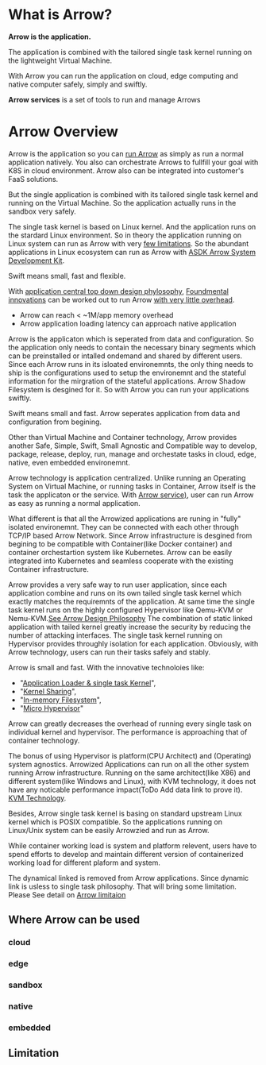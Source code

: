 # What is Arrow?
**Arrow is the application.**

The application is combined with the tailored single task kernel running on the lightweight Virtual Machine.

With Arrow you can run the application on cloud, edge computing and native computer safely, simply and swiftly.

**Arrow services** is a set of tools to run and manage Arrows


# Arrow Overview
Arrow is the application so you can [run Arrow](/path/to/example) as simply as run a normal application natively. You also can orchestrate Arrows to fullfill your goal with K8S in cloud environment. Arrow also can be integrated into customer's FaaS solutions.

But the single application is combined with its tailored single task kernel and running on the Virtual Machine. So the application actually runs in the sandbox very safely.

The single task kernel is based on Linux kernel. And the application runs on the stardard Linux environment. So in theory the application running on Linux system can run as Arrow with very [few limitations](/path/to/limitation). So the abundant applications in Linux ecosystem can run as Arrow with [ASDK Arrow System Development Kit](/path/to/ASDK).

Swift means small, fast and flexible.

With [application central top down design phylosophy](/path/to/topdownPhylosophy), [Foundmental innovations](/path/to/innovations) can be worked out to run Arrow [with very little overhead](/path/to/overhead). 

- Arrow can reach < ~1M/app memory overhead
- Arrow application loading latency can approach native application  

Arrow is the applicaton which is seperated from data and configuration. So the application only needs to contain the necessary binary segments which can be preinstalled or intalled ondemand and shared by different users. Since each Arrow runs in its isloated environemnts, the only thing needs to ship is the configurations used to setup the environemnt and the stateful information for the mirgration of the stateful applications. Arrow Shadow Filesystem is desgined for it.
So with Arrow you can run your applications swiftly. 

Swift means small and fast. Arrow seperates application from data and configuration from begining. 

Other than Virtual Machine and Container technology, Arrow provides another Safe, Simple, Swift, Small Agnostic and Compatible  way to develop, package, release, deploy, run, manage and orchestate tasks in cloud, edge, native, even embedded environemnt.

Arrow technology is application centralized. Unlike running an Operating System on Virtual Machine, or running tasks in Container, Arrow itself is the task the applicaton or the service. With [Arrow service)](/path/to/Arrow_Infrastructure), user can run Arrow as easy as running a normal application.

What different is that all the Arrowized applications are runing in "fully" isolated environemnt. They can be connected with each other through TCP/IP based Arrow Network. Since Arrow infrastructure is desgined from begining to be compatible with Container(like Docker container) and container orchestartion system like Kubernetes. Arrow can be easily integrated into Kubernetes and seamless cooperate with the existing Container infrastructure.

Arrow provides a very safe way to run user application, since each application combine and runs on its own tailed single task kernel which exactly matches the requiremnts of the application. At same time the single task kernel runs on the highly configured Hypervisor like Qemu-KVM or Nemu-KVM.[See Arrow Design Philosophy](/path/to/Arrow_Philosophy) The combination of static linked application with tailed kernel greatly increase the security by reducing the number of attacking interfaces. The single task kernel running on Hypervisor provides throughly isolation for each application. Obviously, with Arrow technology, users can run their tasks safely and stably. 

Arrow is small and fast. With the innovative technoloies like:

- "[Application Loader & single task Kernel](/path/to/Arrow_Application_Loader_Single_Task_Kernel)", 
- "[Kernel Sharing](/path/to/Arrow_Kernel_Sharing)",
- "[In-memory Filesystem](/path/to/Arrow_In_memory_Filesystem)",
- "[Micro Hypervisor](https://github.com/Walnux/Arrow_Documents/blob/master/hypervisor/MicroHypervisor.md)"


Arrow can greatly decreases the overhead of running every single task on individual kernel and hypervisor. The performance is approaching that of container technology.

The bonus of using Hypervisor is platform(CPU Architect) and (Operating) system agnostics. Arrowized Applications can run on all the other system running Arrow infrastructure. Running on the same architect(like X86) and different system(like Windows and Linux), with KVM technology, it does not have any noticable performance impact(ToDo Add data link to prove it). [KVM Technology](https://www.linux-kvm.org/page/Main_Page).     

Besides, Arrow single task kernel is basing on standard upstream Linux kernel which is POSIX compatible. So the applications running on Linux/Unix system can be easily Arrowzied and run as Arrow.

While container working load is system and platform relevent, users have to spend efforts to develop and maintain different version of containerized working load for different plaform and system.

The dynamical linked is removed from Arrow applications. Since dynamic link is usless to single task philosophy. That will bring some limitation. Please See detail on [Arrow limitaion](/path/to/Arrow_Limitation)

## Where Arrow can be used
### cloud
### edge
### sandbox
### native
### embedded

## Limitation
